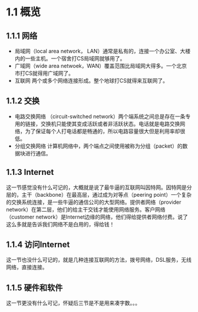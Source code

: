 # 1.1 概览
## 1.1.1 网络
* 局域网（local area network， LAN）通常是私有的，连接一个办公室、大楼内的一些主机。一个宿舍打CS局域网就够用了。
* 广域网（wide area netwoek，WAN）覆盖范围比局域网大得多。一个北京市打CS就得用广域网了。
* 互联网 两个或多个网络连接形成。整个地球打CS就得来互联网了。
## 1.1.2 交换
* 电路交换网络 （circuit-switched network）两个端系统之间总是存在一条专用的链接，交换机只能使其变成活跃或者非活跃状态。电话就是电路交换网络，为了保证每个人打电话都是畅通的，所以电路容量很大但是利用率却很低。
* 分组交换网络 计算机网络中，两个端点之间使用被称为分组（packet）的数据块进行通信。
## 1.1.3 Internet
这一节感觉没有什么可记的，大概就是说了最牛逼的互联网叫因特网。因特网是分层的，主干（backbone）在最高层，通过成为对等点（peering point）一个复杂的交换系统连接，是一些牛逼的通信公司的大型网络。提供者网络（provider network）在第二层，他们的给主干交钱才能使用网络服务。客户网络（customer network）是Internet边缘的网络，他们得给提供者网络付费。说了这么多就是告诉我们网络不是白用的，得给钱！
## 1.1.4 访问Internet
这一节也没什么可记的，就是几种连接互联网的方法，拨号网络，DSL服务，无线网络，直接连接。
## 1.1.5 硬件和软件
这一节更没有什么可记，怀疑后三节是不是用来凑字数。。。